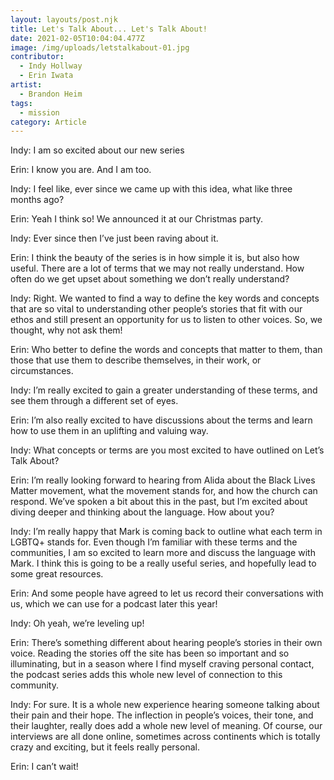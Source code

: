 ```yaml
---
layout: layouts/post.njk
title: Let's Talk About... Let's Talk About!
date: 2021-02-05T10:04:04.477Z
image: /img/uploads/letstalkabout-01.jpg
contributor:
  - Indy Hollway
  - Erin Iwata
artist:
  - Brandon Heim
tags:
  - mission
category: Article
---
```

Indy: I am so excited about our new series

Erin: I know you are. And I am too. 

Indy: I feel like, ever since we came up with this idea, what like three months ago?

Erin: Yeah I think so! We announced it at our Christmas party.

Indy: Ever since then I’ve just been raving about it. 

Erin: I think the beauty of the series is in how simple it is, but also how useful. There are a lot of terms that we may not really understand. How often do we get upset about something we don’t really understand?

Indy: Right. We wanted to find a way to define the key words and concepts that are so vital to understanding other people’s stories that fit with our ethos and still present an opportunity for us to listen to other voices. So, we thought, why not ask them!

Erin: Who better to define the words and concepts that matter to them, than those that use them to describe themselves, in their work, or circumstances.

Indy: I’m really excited to gain a greater understanding of these terms, and see them through a different set of eyes. 

Erin: I’m also really excited to have discussions about the terms and learn how to use them in an uplifting and valuing way. 

Indy: What concepts or terms are you most excited to have outlined on Let’s Talk About?

Erin: I’m really looking forward to hearing from Alida about the Black Lives Matter movement, what the movement stands for, and how the church can respond. We’ve spoken a bit about this in the past, but I’m excited about diving deeper and thinking about the language. How about you?

Indy: I’m really happy that Mark is coming back to outline what each term in LGBTQ+ stands for. 
Even though I’m familiar with these terms and the communities, I am so excited to learn more and discuss the language with Mark. I think this is going to be a really useful series, and hopefully lead to some great resources.

Erin: And some people have agreed to let us record their conversations with us, which we can use for a podcast later this year!

Indy: Oh yeah, we’re leveling up!

Erin: There’s something different about hearing people’s stories in their own voice. Reading the stories off the site has been so important and so illuminating, but in a season where I find myself craving personal contact, the podcast series adds this whole new level of connection to this community.

Indy: For sure. It is a whole new experience hearing someone talking about their pain and their hope. The inflection in people’s voices, their tone, and their laughter, really does add a whole new level of meaning. Of course, our interviews are all done online, sometimes across continents which is totally crazy and exciting, but it feels really personal.

Erin: I can’t wait!